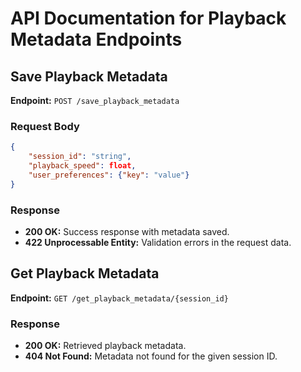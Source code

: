 # API Documentation for Playback Metadata Endpoints

## Save Playback Metadata
**Endpoint:** `POST /save_playback_metadata`

### Request Body
```json
{
    "session_id": "string",
    "playback_speed": float,
    "user_preferences": {"key": "value"}
}
```
### Response
- **200 OK:** Success response with metadata saved.
- **422 Unprocessable Entity:** Validation errors in the request data.

## Get Playback Metadata
**Endpoint:** `GET /get_playback_metadata/{session_id}`

### Response
- **200 OK:** Retrieved playback metadata.
- **404 Not Found:** Metadata not found for the given session ID.